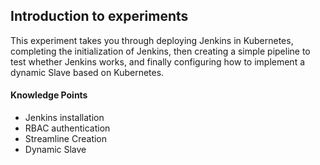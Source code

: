 ## Introduction to experiments

This experiment takes you through deploying Jenkins in Kubernetes, completing the initialization of Jenkins, then creating a simple pipeline to test whether Jenkins works, and finally configuring how to implement a dynamic Slave based on Kubernetes.

#### Knowledge Points

- Jenkins installation
- RBAC authentication
- Streamline Creation
- Dynamic Slave
